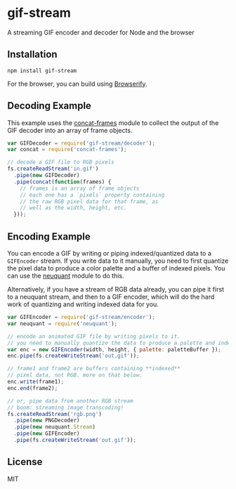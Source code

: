 # gif-stream

A streaming GIF encoder and decoder for Node and the browser

## Installation

    npm install gif-stream

For the browser, you can build using [Browserify](http://browserify.org/).

## Decoding Example

This example uses the [concat-frames](https://github.com/devongovett/concat-frames)
module to collect the output of the GIF decoder into an array of frame objects.

```javascript
var GIFDecoder = require('gif-stream/decoder');
var concat = require('concat-frames');

// decode a GIF file to RGB pixels
fs.createReadStream('in.gif')
  .pipe(new GIFDecoder)
  .pipe(concat(function(frames) {
    // frames is an array of frame objects
    // each one has a `pixels` property containing
    // the raw RGB pixel data for that frame, as
    // well as the width, height, etc.
  }));
```

## Encoding Example

You can encode a GIF by writing or piping indexed/quantized data to a `GIFEncoder` stream.
If you write data to it manually, you need to first quantize the pixel data to produce a
color palette and a buffer of indexed pixels.  You can use the [neuquant](https://github.com/devongovett/neuquant)
module to do this.

Alternatively, if you have a stream of RGB data already, you can pipe it first to a neuquant 
stream, and then to a GIF encoder, which will do the hard work of quantizing and writing
indexed data for you.

```javascript
var GIFEncoder = require('gif-stream/encoder');
var neuquant = require('neuquant');

// encode an animated GIF file by writing pixels to it.
// you need to manually quantize the data to produce a palette and indexed pixels.
var enc = new GIFEncoder(width, height, { palette: paletteBuffer });
enc.pipe(fs.createWriteStream('out.gif'));

// frame1 and frame2 are buffers containing **indexed**
// pixel data, not RGB. more on that below.
enc.write(frame1);
enc.end(frame2);

// or, pipe data from another RGB stream
// boom: streaming image transcoding!
fs.createReadStream('rgb.png')
  .pipe(new PNGDecoder)
  .pipe(new neuquant.Stream)
  .pipe(new GIFEncoder)
  .pipe(fs.createWriteStream('out.gif'));
```

## License

MIT
